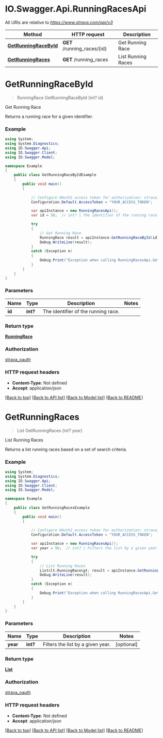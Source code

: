 # IO.Swagger.Api.RunningRacesApi

All URIs are relative to *https://www.strava.com/api/v3*

Method | HTTP request | Description
------------- | ------------- | -------------
[**GetRunningRaceById**](RunningRacesApi.md#getrunningracebyid) | **GET** /running_races/{id} | Get Running Race
[**GetRunningRaces**](RunningRacesApi.md#getrunningraces) | **GET** /running_races | List Running Races


<a name="getrunningracebyid"></a>
# **GetRunningRaceById**
> RunningRace GetRunningRaceById (int? id)

Get Running Race

Returns a running race for a given identifier.

### Example
```csharp
using System;
using System.Diagnostics;
using IO.Swagger.Api;
using IO.Swagger.Client;
using IO.Swagger.Model;

namespace Example
{
    public class GetRunningRaceByIdExample
    {
        public void main()
        {
            
            // Configure OAuth2 access token for authorization: strava_oauth
            Configuration.Default.AccessToken = "YOUR_ACCESS_TOKEN";

            var apiInstance = new RunningRacesApi();
            var id = 56;  // int? | The identifier of the running race.

            try
            {
                // Get Running Race
                RunningRace result = apiInstance.GetRunningRaceById(id);
                Debug.WriteLine(result);
            }
            catch (Exception e)
            {
                Debug.Print("Exception when calling RunningRacesApi.GetRunningRaceById: " + e.Message );
            }
        }
    }
}
```

### Parameters

Name | Type | Description  | Notes
------------- | ------------- | ------------- | -------------
 **id** | **int?**| The identifier of the running race. | 

### Return type

[**RunningRace**](RunningRace.md)

### Authorization

[strava_oauth](../README.md#strava_oauth)

### HTTP request headers

 - **Content-Type**: Not defined
 - **Accept**: application/json

[[Back to top]](#) [[Back to API list]](../README.md#documentation-for-api-endpoints) [[Back to Model list]](../README.md#documentation-for-models) [[Back to README]](../README.md)

<a name="getrunningraces"></a>
# **GetRunningRaces**
> List<RunningRace> GetRunningRaces (int? year)

List Running Races

Returns a list running races based on a set of search criteria.

### Example
```csharp
using System;
using System.Diagnostics;
using IO.Swagger.Api;
using IO.Swagger.Client;
using IO.Swagger.Model;

namespace Example
{
    public class GetRunningRacesExample
    {
        public void main()
        {
            
            // Configure OAuth2 access token for authorization: strava_oauth
            Configuration.Default.AccessToken = "YOUR_ACCESS_TOKEN";

            var apiInstance = new RunningRacesApi();
            var year = 56;  // int? | Filters the list by a given year. (optional) 

            try
            {
                // List Running Races
                List&lt;RunningRace&gt; result = apiInstance.GetRunningRaces(year);
                Debug.WriteLine(result);
            }
            catch (Exception e)
            {
                Debug.Print("Exception when calling RunningRacesApi.GetRunningRaces: " + e.Message );
            }
        }
    }
}
```

### Parameters

Name | Type | Description  | Notes
------------- | ------------- | ------------- | -------------
 **year** | **int?**| Filters the list by a given year. | [optional] 

### Return type

[**List<RunningRace>**](RunningRace.md)

### Authorization

[strava_oauth](../README.md#strava_oauth)

### HTTP request headers

 - **Content-Type**: Not defined
 - **Accept**: application/json

[[Back to top]](#) [[Back to API list]](../README.md#documentation-for-api-endpoints) [[Back to Model list]](../README.md#documentation-for-models) [[Back to README]](../README.md)

